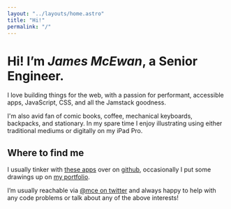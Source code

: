 ```yaml
---
layout: "../layouts/home.astro"
title: "Hi!"
permalink: "/"
---
```


# Hi! I’m _James McEwan_, a Senior Engineer.

I love building things for the web, with a passion for performant, accessible apps, JavaScript, CSS, and all the Jamstack goodness.

I'm also avid fan of comic books, coffee, mechanical keyboards, backpacks, and stationary. In my spare time I enjoy illustrating using either traditional mediums or digitally on my iPad Pro.

## Where to find me

I usually tinker with [these apps](https://apps.mcwn.dev) over on [github](https://github.com/jamesmcewan), occasionally I put some drawings up on [my portfolio](https://draws.mcwn.dev).

I’m usually reachable via [@mce on twitter](https://twitter.com/mce) and always happy to help with any code problems or talk about any of the above interests!
